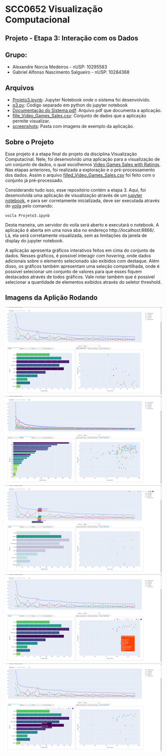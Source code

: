 # SCC0652 Visualização Computacional

## Projeto - Etapa 3: Interação com os Dados

## Grupo:
- Alexandre Norcia Medeiros - nUSP: 10295583
- Gabriel Alfonso Nascimento Salgueiro - nUSP: 10284368

## Arquivos
- [Projeto3.ipynb](./Projeto3.ipynb): Jupyter Notebook onde o sistema foi desenvolvido.
- [p3.py](./p3.py): Codigo separado em python do jupyter notebook
- [Documentação do Sistema.pdf](<./Documentação do Sistema.pdf>): Arquivo pdf que documenta a aplicação.
- [fille_Video_Games_Sales.csv](./fille_Video_Games_Sales.csv): Conjunto de dados que a aplicação permite visualizar.
- [screenshots](./screenshots): Pasta com imagens de exemplo da aplicação.

## Sobre o Projeto

Esse projeto é a etapa final do projeto da disciplina Visualização Computacinal. Nele, foi desenvolvido uma aplicação para a visualização de um conjunto de dados, o qual escolhemos [Video Games Sales with Ratings](https://www.kaggle.com/rush4ratio/video-game-sales-with-ratings). Nas etapas anteriores, foi realizada a exploração e o pré-processamento dos dados. Assim o arquivo [filled_Video_Games_Sales.csv](./filled_Video_Games_Sales.csv) foi feito com o conjunto já pré-processado.

Considerando tudo isso, esse repositório contém a etapa 3. Aqui, foi desenvolvida uma aplicação de visualização através de um [jupyter notebook](https://jupyter.org/), e para ser corretamente inicializada, deve ser executada através do [voila](https://voila.readthedocs.io/en/stable/) pelo comando:

    voila Projeto3.ipynb

Desta maneira, um servidor do voila será aberto e executará o notebook. A aplicação é aberta em uma nova aba no endereço http://localhost:8866/. Lá, ela será corretamente visualizada, sem as limitações da janela de display do jupyter notebook. 

A aplicação apresenta gráficos interativos feitos em cima do conjunto de dados. Nesses gráficos, é possível interagir com *hovering*, onde dados adicionais sobre o elemento selecionado são exibidos com destaque. Além disso, os gráficos também apresentam uma seleção compartilhada, onde é possível selecionar um conjunto de valores para que esses fiquem destacados através de todos gráficos. Vale notar também que é possível selecionar a quantidade de elementos exibidos através do seletor threshold.

## Imagens da Aplição Rodando
![alt](./screenshots/padrao.png)
![alt](<./screenshots/threshold maximo.png>)
![alt](./screenshots/selecao.png)
![alt](./screenshots/hovering_score.png)
![alt](./screenshots/hovering_cat.png)